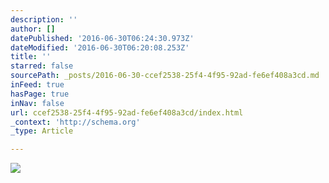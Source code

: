 ```yaml
---
description: ''
author: []
datePublished: '2016-06-30T06:24:30.973Z'
dateModified: '2016-06-30T06:20:08.253Z'
title: ''
starred: false
sourcePath: _posts/2016-06-30-ccef2538-25f4-4f95-92ad-fe6ef408a3cd.md
inFeed: true
hasPage: true
inNav: false
url: ccef2538-25f4-4f95-92ad-fe6ef408a3cd/index.html
_context: 'http://schema.org'
_type: Article

---
```

![](https://the-grid-user-content.s3-us-west-2.amazonaws.com/ea320d66-be23-4d31-b094-a039bde42942.jpg)